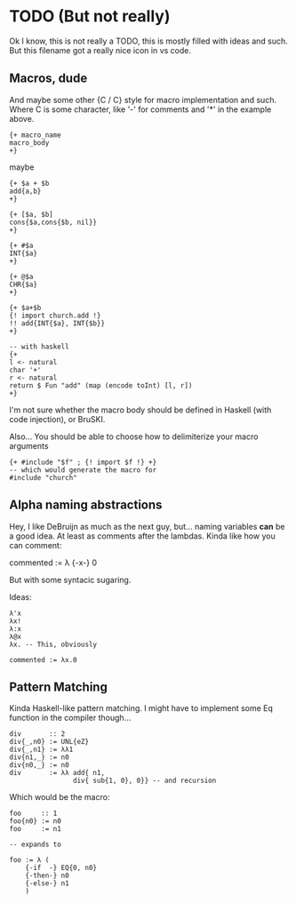 # TODO (But not really)
Ok I know, this is not really a TODO, this is mostly filled with ideas and such. But this filename got a really nice icon in vs code.

## Macros, dude
And maybe some other {C / C} style for macro implementation and such. Where C is some character, like '-' for comments and '*' in the example above.

```
{+ macro_name
macro_body
+}
```

maybe

```
{+ $a + $b
add{a,b}
+}

{+ [$a, $b]
cons{$a,cons{$b, nil}}
+}

{+ #$a
INT{$a}
+}

{+ @$a
CHR{$a}
+}

{+ $a+$b
{! import church.add !}
!! add{INT{$a}, INT{$b}}
+}

-- with haskell
{+
l <- natural
char '+'
r <- natural
return $ Fun "add" (map (encode toInt) [l, r])
+}

```

I'm not sure whether the macro body should be defined in Haskell (with code injection), or BruSKI.

Also...
You should be able to choose how to delimiterize your macro arguments

```
{+ #include "$f" ; {! import $f !} +}
-- which would generate the macro for
#include "church"
```

## Alpha naming abstractions
Hey, I like DeBruijn as much as the next guy, but... naming variables __can__ be a good idea.
At least as comments after the lambdas. Kinda like how you can comment:

commented := λ {-x-} 0

But with some syntacic sugaring.

Ideas:

```
λ'x
λx!
λ:x
λ@x
λx. -- This, obviously

commented := λx.0
```

## Pattern Matching
Kinda Haskell-like pattern matching.
I might have to implement some Eq function in the compiler though...

```
div       :: 2
div{_,n0} := UNL{eZ}
div{_,n1} := λλ1
div{n1,_} := n0
div{n0,_} := n0
div       := λλ add{ n1,
                div{ sub{1, 0}, 0}} -- and recursion
```

Which would be the macro:

```
foo     :: 1
foo{n0} := n0
foo     := n1

-- expands to

foo := λ (
    {-if  -} EQ{0, n0}
    {-then-} n0
    {-else-} n1
    )
```
